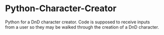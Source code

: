 # Python-Character-Creator
Python for a DnD character creator.
Code is supposed to receive inputs from a user so they may be walked through the creation of a DnD character.

